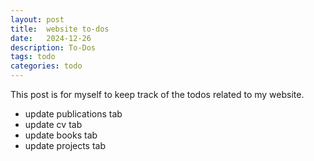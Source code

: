 ```yaml
---
layout: post
title:  website to-dos
date:   2024-12-26
description: To-Dos
tags: todo
categories: todo
---
```

This post is for myself to keep track of the todos related to my website.

- update publications tab
- update cv tab
- update books tab
- update projects tab